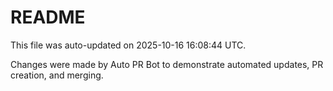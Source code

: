 # README

This file was auto-updated on 2025-10-16 16:08:44 UTC.

Changes were made by Auto PR Bot to demonstrate automated updates, PR creation, and merging.
